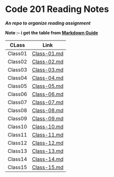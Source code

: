 # Code 201 Reading Notes
**_An repo to organize  reading assignment_**

**Note :- i get the table from [Markdown Guide](https://www.markdownguide.org/extended-syntax/)**



|     CLass      |           Link                 |
|----------------|--------------------------------|
|    Class01     |  [Class-01.md](Class-01.md)    |
|    Class02     |  [Class-02.md](Class-02.md)    |          
|    Class03     |  [Class-03.md](Class-03.md)    | 
|    Class04     |  [Class-04.md](Class-04.md)    |          
|    Class05     |  [Class-05.md](Class-05.md)    |        
|    Class06     |  [Class-06.md](Class-06.md)    |       
|    Class07     |  [Class-07.md](Class-07.md)    |
|    Class08     |  [Class-08.md](Class-08.md)    |
|    Class09     |  [Class-09.md](Class-09.md)    |
|    Class10     |  [Class-10.md](Class-10.md)    |
|    Class11     |  [Class-11.md](Class-11.md)    |
|    Class12     |  [Class-12.md](Class-12.md)    |
|    Class13     |  [Class-13.md](Class-13.md)    |
|    Class14     |  [Class-14.md](Class-14.md)    |
|    Class15     |  [Class-15.md](Class-15.md)    |

